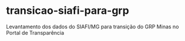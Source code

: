 # transicao-siafi-para-grp
Levantamento dos dados do SIAFI/MG para transição do GRP Minas no Portal de Transparência
